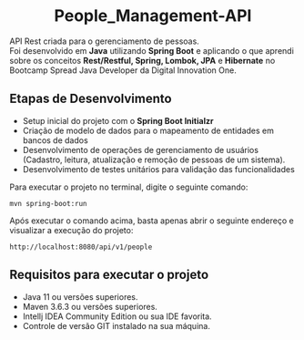 <h1 align="center">
   People_Management-API
</h1>


API Rest criada para o gerenciamento de pessoas.   
Foi desenvolvido em **Java** utilizando **Spring Boot** e aplicando o que aprendi sobre os conceitos **Rest/Restful, Spring, Lombok, JPA** e **Hibernate** no Bootcamp Spread Java Developer da Digital Innovation One.   

## Etapas de Desenvolvimento

* Setup inicial do projeto com o **Spring Boot Initialzr** 
* Criação de modelo de dados para o mapeamento de entidades em bancos de dados
* Desenvolvimento de operações de gerenciamento de usuários (Cadastro, leitura, atualização e remoção de pessoas de um sistema).
* Desenvolvimento de testes unitários para validação das funcionalidades

Para executar o projeto no terminal, digite o seguinte comando:

```shell script
mvn spring-boot:run 
```

Após executar o comando acima, basta apenas abrir o seguinte endereço e visualizar a execução do projeto:

```
http://localhost:8080/api/v1/people
```
## Requisitos para executar o projeto

* Java 11 ou versões superiores.
* Maven 3.6.3 ou versões superiores.
* Intellj IDEA Community Edition ou sua IDE favorita.
* Controle de versão GIT instalado na sua máquina.
